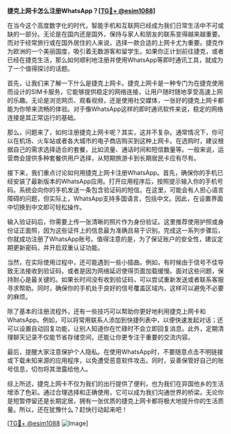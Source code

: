 **捷克上网卡怎么注册WhatsApp？[[TG💪+ @esim1088](https://t.me/s/esim1088)]**

在当今这个高度数字化的时代，智能手机和互联网已经成为我们日常生活中不可或缺的一部分。无论是在国内还是国外，保持与家人和朋友的联系变得越来越重要。而对于经常旅行或在国外居住的人来说，选择一款合适的上网卡尤为重要。捷克作为欧洲的一个美丽国度，吸引着无数游客和留学生。如果你正计划前往捷克，或者已经在捷克生活，那么如何顺利地注册并使用WhatsApp等即时通讯工具，就成为了一个值得探讨的话题。

首先，让我们来了解一下什么是捷克上网卡。捷克上网卡是一种专门为在捷克使用而设计的SIM卡服务，它能够提供稳定的网络连接，让用户随时随地享受高速上网的乐趣。无论是浏览网页、观看视频，还是使用社交媒体，一张好的捷克上网卡都能为你带来流畅的体验。对于像WhatsApp这样的即时通讯软件来说，稳定的网络连接是其正常运行的基础。

那么，问题来了，如何注册捷克上网卡呢？其实，这并不复杂。通常情况下，你可以在机场、火车站或者各大城市的电子商店购买到这种上网卡。在选购时，建议根据自己的需求选择适合的套餐，比如流量、通话时间和短信数量等。一般来说，运营商会提供多种套餐供用户选择，从短期旅游卡到长期居民卡应有尽有。

接下来，我们重点讨论如何用捷克上网卡注册WhatsApp。首先，确保你的手机已经安装了最新版本的WhatsApp应用。打开应用程序后，按照提示输入你的手机号码。系统会向你的手机发送一条包含验证码的短信。在这里，可能会有人担心语言障碍的问题，但实际上，WhatsApp支持多国语言，包括中文。因此，在设置界面中切换到中文即可轻松操作。

输入验证码后，你需要上传一张清晰的照片作为身份验证。这里推荐使用护照或身份证正面照，因为这些证件上的信息最为准确且易于识别。完成这一系列步骤后，你就成功注册了WhatsApp账号。值得注意的是，为了保证账户的安全性，建议定期更新密码，并开启双重认证功能。

当然，在实际使用过程中，还可能遇到一些小插曲。例如，有时候由于信号不佳导致无法接收到验证码，或者是因为网络延迟使得页面加载缓慢。面对这些问题，保持耐心是最关键的。如果长时间没有收到验证码，可以尝试重新发送或者联系客服寻求帮助。同时，确保你的手机处于良好的信号覆盖区域内，这样可以避免不必要的麻烦。

除了基本的注册流程外，还有一些技巧可以帮助你更好地利用捷克上网卡和WhatsApp。例如，可以将常用联系人添加到快捷列表中，以便快速发起对话；还可以设置自动回复功能，让别人知道你在忙碌时不会立即回复消息。此外，定期清理聊天记录不仅能节省存储空间，还能让你更专注于重要的交流内容。

最后，提醒大家注意保护个人隐私。在使用WhatsApp时，不要随意点击不明链接或下载未知来源的应用程序，以免遭受恶意软件攻击。同时，妥善保管好自己的账号信息，切勿将其泄露给他人。

综上所述，捷克上网卡不仅为我们的出行提供了便利，也为我们在异国他乡的生活增添了色彩。通过合理选择和正确使用，它可以成为我们沟通世界的桥梁。无论你是短暂停留还是长期定居，拥有一张优质的捷克上网卡都将极大地提升你的生活质量。所以，还在犹豫什么？赶快行动起来吧！

[[TG💪+ @esim1088](https://t.me/s/esim1088) ![Image](https://i.postimg.cc/4NQfJmqS/Snipaste-2025-05-13-00-14-12.png)]